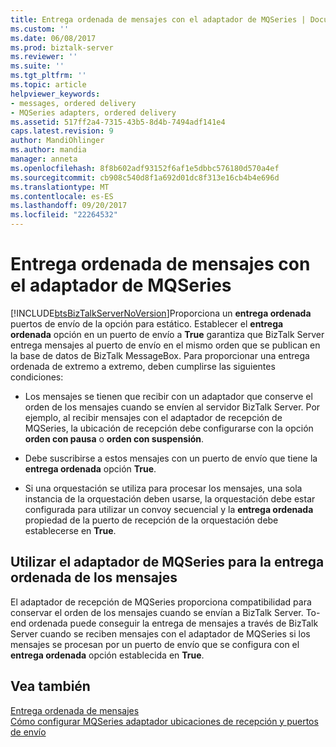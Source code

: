 ```yaml
---
title: Entrega ordenada de mensajes con el adaptador de MQSeries | Documentos de Microsoft
ms.custom: ''
ms.date: 06/08/2017
ms.prod: biztalk-server
ms.reviewer: ''
ms.suite: ''
ms.tgt_pltfrm: ''
ms.topic: article
helpviewer_keywords:
- messages, ordered delivery
- MQSeries adapters, ordered delivery
ms.assetid: 517ff2a4-7315-43b5-8d4b-7494adf141e4
caps.latest.revision: 9
author: MandiOhlinger
ms.author: mandia
manager: anneta
ms.openlocfilehash: 8f8b602adf93152f6af1e5dbbc576180d570a4ef
ms.sourcegitcommit: cb908c540d8f1a692d01dc8f313e16cb4b4e696d
ms.translationtype: MT
ms.contentlocale: es-ES
ms.lasthandoff: 09/20/2017
ms.locfileid: "22264532"
---
```

# <a name="ordered-delivery-of-messages-with-the-mqseries-adapter"></a>Entrega ordenada de mensajes con el adaptador de MQSeries
[!INCLUDE[btsBizTalkServerNoVersion](../includes/btsbiztalkservernoversion-md.md)]Proporciona un **entrega ordenada** puertos de envío de la opción para estático. Establecer el **entrega ordenada** opción en un puerto de envío a **True** garantiza que BizTalk Server entrega mensajes al puerto de envío en el mismo orden que se publican en la base de datos de BizTalk MessageBox. Para proporcionar una entrega ordenada de extremo a extremo, deben cumplirse las siguientes condiciones:  
  
-   Los mensajes se tienen que recibir con un adaptador que conserve el orden de los mensajes cuando se envíen al servidor BizTalk Server. Por ejemplo, al recibir mensajes con el adaptador de recepción de MQSeries, la ubicación de recepción debe configurarse con la opción **orden con pausa** o **orden con suspensión**.  
  
-   Debe suscribirse a estos mensajes con un puerto de envío que tiene la **entrega ordenada** opción **True**.  
  
-   Si una orquestación se utiliza para procesar los mensajes, una sola instancia de la orquestación deben usarse, la orquestación debe estar configurada para utilizar un convoy secuencial y la **entrega ordenada** propiedad de la puerto de recepción de la orquestación debe establecerse en **True**.  
  
## <a name="using-the-mqseries-adapter-for-ordered-delivery-of-messages"></a>Utilizar el adaptador de MQSeries para la entrega ordenada de los mensajes  
 El adaptador de recepción de MQSeries proporciona compatibilidad para conservar el orden de los mensajes cuando se envían a BizTalk Server. To-end ordenada puede conseguir la entrega de mensajes a través de BizTalk Server cuando se reciben mensajes con el adaptador de MQSeries si los mensajes se procesan por un puerto de envío que se configura con el **entrega ordenada** opción establecida en **True**.  
  
## <a name="see-also"></a>Vea también  
 [Entrega ordenada de mensajes](../core/ordered-delivery-of-messages.md)   
 [Cómo configurar MQSeries adaptador ubicaciones de recepción y puertos de envío](../core/how-to-configure-mqseries-adapter-receive-locations-and-send-ports.md)